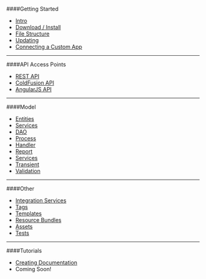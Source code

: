 [Intro]: #/meta/docs/md/intro
[Download / Install]: #/meta/docs/md/download_install
[File Structure]: #/meta/docs/md/file_structure
[Updating]: #/meta/docs/md/updating
[Connecting a Custom App]: #/meta/docs/md/connecting_a_custom_app
[REST API]: #/api/controllers/readme
[AngularJS API]: #/frontend/api/readme
[Coldfusion API]: #/org/Hibachi/readme
[Model]: http://cf10.slatwall
[Entities]: http://cf10.slatwall
[Services]: http://cf10.slatwall
[DAO]: http://cf10.slatwall
[Process]: http://cf10.slatwall
[Handler]: http://cf10.slatwall
[Report]: http://cf10.slatwall
[Transient]: http://cf10.slatwall
[Validation]: http://cf10.slatwall
[Tags]: http://cf10.slatwall
[Templates]: http://cf10.slatwall
[Resource Bundles]: http://cf10.slatwall
[Assets]: http://cf10.slatwall
[Tests]: http://cf10.slatwall
[Integration Services]: http://cf10.slatwall
[Documentation]: http://cf10.slatwall/meta/docs/readme.md
[Creating Documentation]: #/meta/docs/md/tutorials/creating_documentation
####Getting Started

* [Intro]
* [Download / Install]
* [File Structure]
* [Updating]
* [Connecting a Custom App]
___
####API Access Points

* [REST API] 
* [ColdFusion API]
* [AngularJS API]
___
####Model

* [Entities]
* [Services]
* [DAO]
* [Process]
* [Handler]
* [Report]
* [Services]
* [Transient] 
* [Validation]

___
####Other
* [Integration Services]
* [Tags]
* [Templates]
* [Resource Bundles]
* [Assets]
* [Tests]

___
####Tutorials
* [Creating Documentation]
* Coming Soon!

